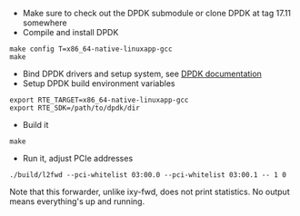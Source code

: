 
* Make sure to check out the DPDK submodule or clone DPDK at tag 17.11 somewhere
* Compile and install DPDK
```
make config T=x86_64-native-linuxapp-gcc 
make
```

* Bind DPDK drivers and setup system, see [DPDK documentation](http://dpdk.org/doc/guides/linux_gsg/quick_start.html)
* Setup DPDK build environment variables
```
export RTE_TARGET=x86_64-native-linuxapp-gcc
export RTE_SDK=/path/to/dpdk/dir
```

* Build it
```
make
```

* Run it, adjust PCIe addresses
```
./build/l2fwd --pci-whitelist 03:00.0 --pci-whitelist 03:00.1 -- 1 0
```

Note that this forwarder, unlike ixy-fwd, does not print statistics. No output means everything's up and running.



